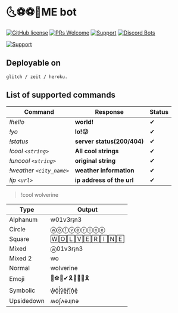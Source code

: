 # 🌜⚽⚽👢ME bot

[![GitHub license](https://img.shields.io/badge/license-MIT-blue.svg?style=flat-square)](https://raw.githubusercontent.com/mohitkyadav/coolme/master/LICENSE)
[![PRs Welcome](https://img.shields.io/badge/PRs-welcome-brightgreen.svg?style=flat-square)](https://github.com/mohitkyadav/coolme)
[![Support](https://discordapp.com/api/guilds/522610943037931551/embed.png)](https://discord.gg/bJGQRJx)
[![Discord Bots](https://discordbots.org/api/widget/status/521530934512713741.svg)](https://discordbots.org/bot/521530934512713741)

[![Support](https://discordbots.org/api/widget/521530934512713741.svg?usernamecolor=FFFFFF&topcolor=000000)](https://discordbots.org/bot/521530934512713741)


## Deployable on
```
glitch / zeit / heroku.
```

## List of supported commands

| Command | Response  | Status |
|---------|-----------|--------|
|*!hello*  | **world!**| ✔ |
|*!yo*    | **lo!😜** | ✔ |
|*!status*| **server status(200/404)**|✔|
|*!cool `<string>`*  | __**All cool strings**__  | ✔ |
|*!uncool `<string>`*| __**original string**__ | ✔ |
|*!weather `<city_name>`*| __**weather information**__ | ✔ |
|*!ip `<url>`*| __**ip address of the url**__| ✔ |

>!cool wolverine

|Type|Output|
|--|--|
|Alphanum|w01v3r¡n3|
|Circle|ⓦⓞⓛⓥⓔⓡⓘⓝⓔ|
|Square|🅆🄾🄻🅅🄴🅁🄸🄽🄴|
|Mixed|ⓦ01v3r¡n3|
|Mixed 2|wo|ver!ne|
|Normal|wolverine|
|Emoji|🔱⚽👢✔🎗🌱🎐🎵🎗|
|Symbolic|w͓̽o͓̽l͓̽v͓̽e͓̽r͓̽i͓̽n͓̽e͓̽|
|Upsidedown|ʍoʃʌǝɹᴉnǝ|
